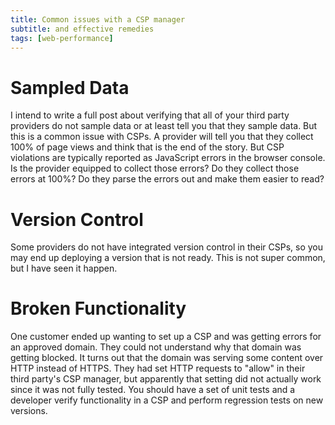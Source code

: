```yaml
--- 
title: Common issues with a CSP manager 
subtitle: and effective remedies 
tags: [web-performance]
--- 
```


# Sampled Data 
I intend to write a full post about verifying that all of your third party providers do not sample data or at least tell you that they sample data. But this is a common issue with CSPs. A provider will tell you that they collect 100% of page views and think that is the end of the story. But CSP violations are typically reported as JavaScript errors in the browser console. Is the provider equipped to collect those errors? Do they collect those errors at 100%? Do they parse the errors out and make them easier to read? 

# Version Control 
Some providers do not have integrated version control in their CSPs, so you may end up deploying a version that is not ready. This is not super common, but I have seen it happen. 

# Broken Functionality 
One customer ended up wanting to set up a CSP and was getting errors for an approved domain. They could not understand why that domain was getting blocked. It turns out that the domain was serving some content over HTTP instead of HTTPS. They had set HTTP requests to "allow" in their third party's CSP manager, but apparently that setting did not actually work since it was not fully tested. You should have a set of unit tests and a developer verify functionality in a CSP and perform regression tests on new versions. 

